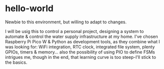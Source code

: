 # hello-world

Newbie to this environment, but willing to adapt to changes.

I will be usig this to control a personal project, designing a system to automate & control the water supply infrastructure at my home.
I've chosen Raspberry Pi Pico W & Python as development tools, as they combine what I was looking for: WiFi integration, RTC clock, integrated file system, plenty GPIOs, timers & memory... also the possibility of using PIO to define FSMs intrigues me, though in the end, that learning curve is too steep-I'll stick to the basics.
